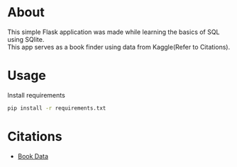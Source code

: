 # About
This simple Flask application was made while learning the basics of SQL using SQlite.  
This app serves as a book finder using data from Kaggle(Refer to Citations).

# Usage
Install requirements
```bash
pip install -r requirements.txt
```


# Citations
- [Book Data](https://www.kaggle.com/datasets/elvinrustam/books-dataset) 
